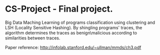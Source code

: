 # CS-Project - Final project.
Big Data Maching Learning of programs classification using clustering and LSH (Locality Sensitive Hashing).
By shingling programs' traces, the algorithm determines the traces as benign\malicious according to similarities between traces.

Paper reference:
http://infolab.stanford.edu/~ullman/mmds/ch3.pdf
